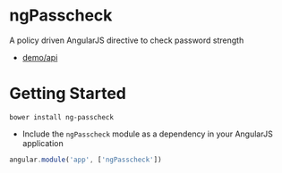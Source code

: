 ﻿# ngPasscheck
A policy driven AngularJS directive to check password strength

- [demo/api](http://ng-passcheck.azurewebsites.net/)

# Getting Started

```
bower install ng-passcheck
```

 * Include the `ngPasscheck` module as a dependency in your AngularJS application 

```javascript
angular.module('app', ['ngPasscheck'])
```